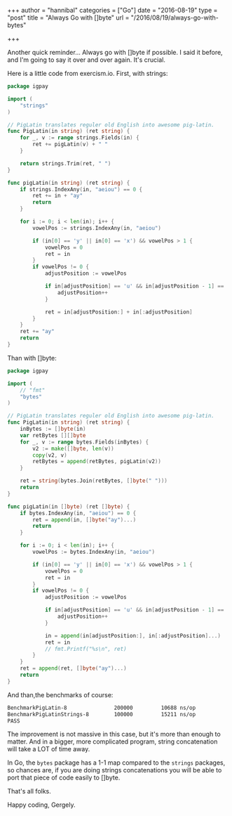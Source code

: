 +++
author = "hannibal"
categories = ["Go"]
date = "2016-08-19"
type = "post"
title = "Always Go with []byte"
url = "/2016/08/19/always-go-with-bytes"

+++

Another quick reminder... Always go with []byte if possible. I said it before, and I'm going to say it over and over again. It's crucial.

Here is a little code from exercism.io. First, with strings:

~~~go
package igpay

import (
    "strings"
)

// PigLatin translates reguler old English into awesome pig-latin.
func PigLatin(in string) (ret string) {
    for _, v := range strings.Fields(in) {
        ret += pigLatin(v) + " "
    }

    return strings.Trim(ret, " ")
}

func pigLatin(in string) (ret string) {
    if strings.IndexAny(in, "aeiou") == 0 {
        ret += in + "ay"
        return
    }

    for i := 0; i < len(in); i++ {
        vowelPos := strings.IndexAny(in, "aeiou")

        if (in[0] == 'y' || in[0] == 'x') && vowelPos > 1 {
            vowelPos = 0
            ret = in
        }
        if vowelPos != 0 {
            adjustPosition := vowelPos

            if in[adjustPosition] == 'u' && in[adjustPosition - 1] == 'q' {
                adjustPosition++
            }

            ret = in[adjustPosition:] + in[:adjustPosition]
        }
    }
    ret += "ay"
    return
}
~~~

Than with []byte:

~~~go
package igpay

import (
    // "fmt"
    "bytes"
)

// PigLatin translates reguler old English into awesome pig-latin.
func PigLatin(in string) (ret string) {
    inBytes := []byte(in)
    var retBytes [][]byte
    for _, v := range bytes.Fields(inBytes) {
        v2 := make([]byte, len(v))
        copy(v2, v)
        retBytes = append(retBytes, pigLatin(v2))
    }

    ret = string(bytes.Join(retBytes, []byte(" ")))
    return
}

func pigLatin(in []byte) (ret []byte) {
    if bytes.IndexAny(in, "aeiou") == 0 {
        ret = append(in, []byte("ay")...)
        return
    }

    for i := 0; i < len(in); i++ {
        vowelPos := bytes.IndexAny(in, "aeiou")

        if (in[0] == 'y' || in[0] == 'x') && vowelPos > 1 {
            vowelPos = 0
            ret = in
        }
        if vowelPos != 0 {
            adjustPosition := vowelPos

            if in[adjustPosition] == 'u' && in[adjustPosition - 1] == 'q' {
                adjustPosition++
            }

            in = append(in[adjustPosition:], in[:adjustPosition]...)
            ret = in
            // fmt.Printf("%s\n", ret)
        }
    }
    ret = append(ret, []byte("ay")...)
    return
}
~~~

And than,the benchmarks of course:

~~~bash
BenchmarkPigLatin-8          	  200000	     10688 ns/op
BenchmarkPigLatinStrings-8   	  100000	     15211 ns/op
PASS
~~~

The improvement is not massive in this case, but it's more than enough to matter. And in a bigger, more complicated program, string concatenation will take a LOT of time away.

In Go, the `bytes` package has a 1-1 map compared to the `strings` packages, so chances are, if you are doing strings concatenations you will be able to port that piece of code easily to []byte.

That's all folks.

Happy coding,
Gergely.
